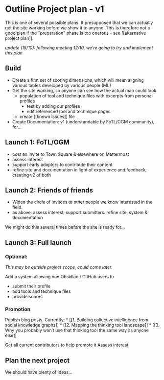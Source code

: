 # Outline Project plan - v1

This is one of several possible plans. It presupposed that we can actually get the site working before we show it to anyone. This is therefore not a good plan if the "preparation" phase is too onerous - see [[alternative project plan]].

*update (15/10): following meeting 12/10, we're going to try and implement this plan*

## Build
* Create a first set of scoring dimensions, which will mean aligning various tables developed by various people (ML)
* Get the site working, so anyone can see how the actual map could look
	* population of tool and technique files with excerpts from personal profiles 
		*  test by adding our profiles
		* edit referenced tool and technique pages
	* create [[known issues]] file
* Create Documentation: v1 (understandable by FoTL/OGM community), for...

## Launch 1: FoTL/OGM
* post an invite to Town Square & elsewhere on Mattermost
* assess interest
* support early adopters to contribute their content
* refine site and documentation in light of experience and feedback, creating v2 of both

## Launch 2: Friends of friends
* Widen the circle of invitees to other people we know interested in the field.
* as above:  assess interest, support submitters. refine site, system & documentation

We might do this several times before the site is ready for...

## Launch 3: Full launch
### Optional: 
*This may be outside project scope, could come later.* 

Add a system allowing non Obsidian / GitHub users to 
* submit their profile
* add tools and technique files
* provide scores

### Promotion
Publish blog posts. Currently:
	* [[1. Building collective intelligence from social knowledge graphs]]
	* [[2. Mapping the thinking tool landscape]]
	* [[3. Why you probably won’t use that thinking tool the same way as anyone else]]

Get all current contributors to help promote it
Assess interest

## Plan the next project
We should have plenty of ideas...


